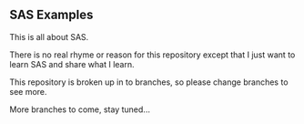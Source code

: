 ## SAS Examples


This is all about SAS.

There is no real rhyme or reason for this repository except that I just want to learn SAS and share what I learn.

This repository is broken up in to branches, so please change branches to see more.

More branches to come, stay tuned...
